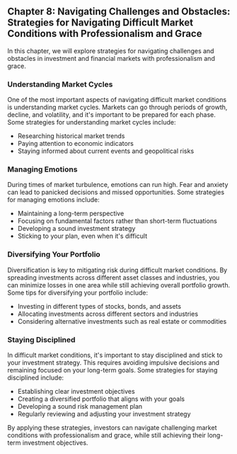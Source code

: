 Chapter 8: Navigating Challenges and Obstacles: Strategies for Navigating Difficult Market Conditions with Professionalism and Grace
------------------------------------------------------------------------------------------------------------------------------------

In this chapter, we will explore strategies for navigating challenges and obstacles in investment and financial markets with professionalism and grace.

### Understanding Market Cycles

One of the most important aspects of navigating difficult market conditions is understanding market cycles. Markets can go through periods of growth, decline, and volatility, and it's important to be prepared for each phase. Some strategies for understanding market cycles include:

* Researching historical market trends
* Paying attention to economic indicators
* Staying informed about current events and geopolitical risks

### Managing Emotions

During times of market turbulence, emotions can run high. Fear and anxiety can lead to panicked decisions and missed opportunities. Some strategies for managing emotions include:

* Maintaining a long-term perspective
* Focusing on fundamental factors rather than short-term fluctuations
* Developing a sound investment strategy
* Sticking to your plan, even when it's difficult

### Diversifying Your Portfolio

Diversification is key to mitigating risk during difficult market conditions. By spreading investments across different asset classes and industries, you can minimize losses in one area while still achieving overall portfolio growth. Some tips for diversifying your portfolio include:

* Investing in different types of stocks, bonds, and assets
* Allocating investments across different sectors and industries
* Considering alternative investments such as real estate or commodities

### Staying Disciplined

In difficult market conditions, it's important to stay disciplined and stick to your investment strategy. This requires avoiding impulsive decisions and remaining focused on your long-term goals. Some strategies for staying disciplined include:

* Establishing clear investment objectives
* Creating a diversified portfolio that aligns with your goals
* Developing a sound risk management plan
* Regularly reviewing and adjusting your investment strategy

By applying these strategies, investors can navigate challenging market conditions with professionalism and grace, while still achieving their long-term investment objectives.
